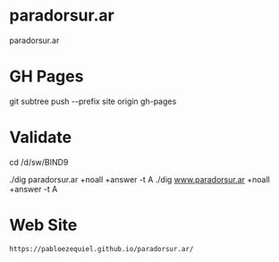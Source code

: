 # paradorsur.ar
paradorsur.ar




# GH Pages

git subtree push --prefix site  origin gh-pages

# Validate 

cd /d/sw/BIND9

./dig       paradorsur.ar   +noall +answer -t A
./dig   www.paradorsur.ar   +noall +answer -t A



# Web Site

    https://pabloezequiel.github.io/paradorsur.ar/